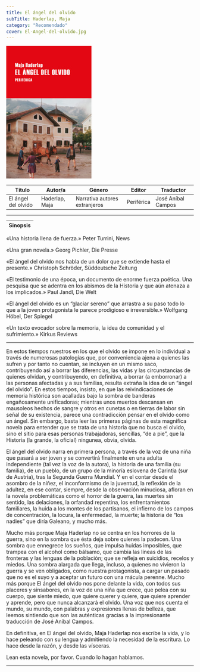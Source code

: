 ```yaml
---
title: El ángel del olvido
subTitle: Haderlap, Maja
category: "Recomendado"
cover: El-Angel-del-olvido.jpg
---
```

!["Imagen no encontrada"](El-Angel-del-olvido.jpg)

Título | Autor/a | Género | Editor | Traductor |
------ | ------- | ------ | ------ | --------- |
El ángel del olvido | Haderlap, Maja | Narrativa autores extranjeros | Periférica |  José Aníbal Campos |
***
|Sinopsis|
|--------|
«Una historia llena de fuerza.» Peter Turrini, News

«Una gran novela.» Georg Pichler, Die Presse

«El ángel del olvido nos habla de un dolor que se extiende hasta el presente.» Christoph Schröder, Süddeutsche Zeitung

«El testimonio de una época, un documento de enorme fuerza poética. Una pesquisa que se adentra en los abismos de la Historia y que aún atenaza a los implicados.» Paul Jandl, Die Welt

«El ángel del olvido es un “glaciar sereno” que arrastra a su paso todo lo que a la joven protagonista le parece prodigioso e irreversible.» Wolfgang Höbel, Der Spiegel

«Un texto evocador sobre la memoria, la idea de comunidad y el sufrimiento.» Kirkus Reviews
***
En estos tiempos nuestros en los que el olvido se impone en lo individual a través de numerosas patologías que, por conveniencia ajena a quienes las sufren y por tanto no cuentan, se incluyen en un mismo saco, contribuyendo así a borrar las diferencias, las vidas y las circunstancias de quienes olvidan, y contribuyendo, en definitiva, a borrar (a emborronar) a las personas afectadas y a sus familias, resulta extraña la idea de un “ángel del olvido”. En estos tiempos, insisto, en que las reivindicaciones de memoria histórica son acalladas bajo la sombra de banderas engañosamente unificadoras; mientras unos muertos descansan en mausoleos hechos de sangre y otros en cunetas o en tierras de labor sin señal de su existencia, parece una contradicción pensar en el olvido como un ángel. Sin embargo, basta leer las primeras páginas de esta magnífica novela para entender que se trata de una historia que no busca el olvido, sino el sitio para esas personas trabajadoras, sencillas, “de a pie”, que la Historia (la grande, la oficial) ningunea, obvia, olvida.

El ángel del olvido narra en primera persona, a través de la voz de una niña que pasará a ser joven y se convertirá finalmente en una adulta independiente (tal vez la voz de la autora), la historia de una familia (su familia), de un pueblo, de un grupo de la minoría eslovena de Carintia (sur de Austria), tras la Segunda Guerra Mundial. Y en el contar desde el asombro de la niñez, el inconformismo de la juventud, la reflexión de la adultez, en ese contar, siempre, desde la observación minuciosa, afloran en la novela problemáticas como el horror de la guerra, las muertes sin sentido, las delaciones, la orfandad repentina, los enfrentamientos familiares, la huida a los montes de los partisanos, el infierno de los campos de concentración, la locura, la enfermedad, la muerte; la historia de “los nadies” que diría Galeano, y mucho más.

Mucho más porque Maja Haderlap no se centra en los horrores de la guerra, sino en la sombra que ésta deja sobre quienes la padecen. Una sombra que ennegrece los sueños, que impulsa huidas imposibles, que trampea con el alcohol como bálsamo, que cambia las líneas de las fronteras y las lenguas de la población; que se refleja en suicidios, recelos y miedos. Una sombra alargada que llega, incluso, a quienes no vivieron la guerra y se ven obligados, como nuestra protagonista, a cargar un pasado que no es el suyo y a aceptar un futuro con una mácula perenne. Mucho más porque El ángel del olvido nos pone delante la vida, con todos sus placeres y sinsabores, en la voz de una niña que crece, que pelea con su cuerpo, que siente miedo, que quiere querer y quiere, que quiere aprender y aprende, pero que nunca alcanzará el olvido. Una voz que nos cuenta el mundo, su mundo, con palabras y expresiones llenas de belleza, que leemos sintiendo que son las auténticas gracias a la impresionante traducción de José Aníbal Campos.

En definitiva, en El ángel del olvido, Maja Haderlap nos escribe la vida, y lo hace peleando con su lengua y admitiendo la necesidad de la escritura. Lo hace desde la razón, y desde las vísceras.

Lean esta novela, por favor. Cuando lo hagan hablamos.
***